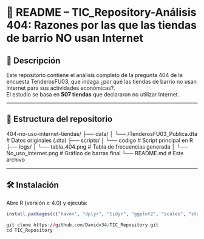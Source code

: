 
# 📄 README – TIC_Repository-Análisis 404: Razones por las que las tiendas de barrio NO usan Internet

## 📌 Descripción
Este repositorio contiene el análisis completo de la pregunta 404 de la encuesta TenderosFU03, que indaga ¿por qué las tiendas de barrio no usan Internet para sus actividades económicas?.  
El estudio se basa en **507 tiendas** que declararon no utilizar Internet.

---

## 📁 Estructura del repositorio
404-no-uso-internet-tiendas/
├── data/
│   └── /TenderosFU03_Publica.dta            # Datos originales (.dta)
├── scripts/
│   └── codigo                               # Script principal en R
├── logs/
│   └── tabla_404.png                        # Tabla de frecuencias generada
│   └── No_uso_internet.png                  # Gráfico de barras final
└── README.md                                # Este archivo

---

## 🛠️ Instalación
Abre R (versión ≥ 4.0) y ejecuta:
```r
install.packages(c("haven", "dplyr", "tidyr", "ggplot2", "scales", "stringr"))

git clone https://github.com/Davidx34/TIC_Repository.git
cd TIC_Repository
